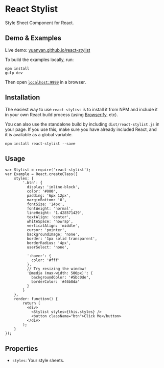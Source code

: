 React Stylist
=============

Style Sheet Component for React.

## Demo & Examples

Live demo: [yuanyan.github.io/react-stylist](http://yuanyan.github.io/react-stylist/)

To build the examples locally, run:

```
npm install
gulp dev
```

Then open [`localhost:9999`](http://localhost:9999) in a browser.

## Installation

The easiest way to use `react-stylist` is to install it from NPM and include it in your own React build process (using [Browserify](http://browserify.org), etc).

You can also use the standalone build by including `dist/react-stylist.js` in your page. If you use this, make sure you have already included React, and it is available as a global variable.

```
npm install react-stylist --save
```

## Usage

```
var Stylist = require('react-stylist');
var Example = React.createClass({
    styles: {
        '.btn': {
          display: 'inline-block',
          color: '#000',
          padding: '6px 12px',
          marginBottom: '0',
          fontSize: '14px',
          fontWeight: 'normal',
          lineHeight: '1.428571429',
          textAlign: 'center',
          whiteSpace: 'nowrap',
          verticalAlign: 'middle',
          cursor: 'pointer',
          backgroundImage: 'none',
          border: '1px solid transparent',
          borderRadius: '4px',
          userSelect: 'none',

          ':hover': {
            color: '#fff'
          },
          // Try resizing the window!
          '@media (max-width: 500px)': {
            backgroundColor: '#5bc0de',
            borderColor: '#46b8da'
          }
        }
    },
    render: function() {
        return (
          <div>
            <Stylist styles={this.styles} />
            <button className="btn">Click Me</button>
          </div>
        );
    }
});
```

## Properties

* `styles`: Your style sheets.
